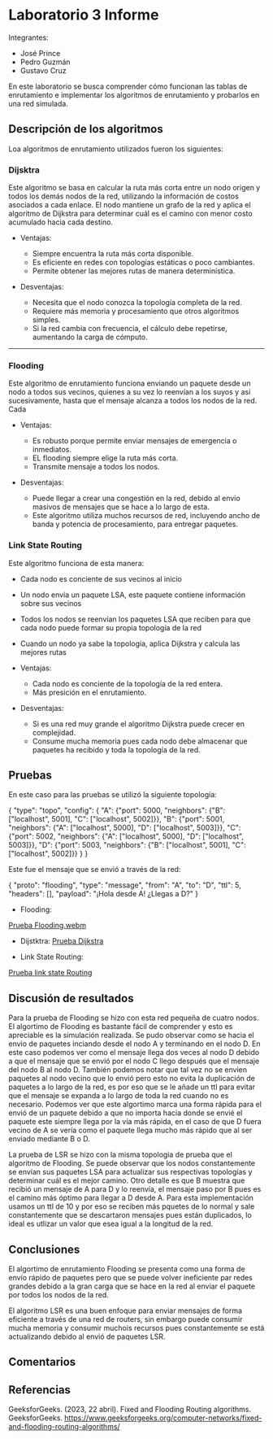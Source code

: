 # Laboratorio 3 Informe

Integrantes:
- José Prince
- Pedro Guzmán
- Gustavo Cruz

En este laboratorio se busca comprender cómo funcionan las tablas de enrutamiento e implementar los algoritmos de enrutamiento y probarlos en una red simulada.

## Descripción de los algoritmos

Loa algoritmos de enrutamiento utilizados fueron los siguientes:

### Dijsktra
Este algoritmo se basa en calcular la ruta más corta entre un nodo origen y todos los demás nodos de la red, utilizando la información de costos asociados a cada enlace. El nodo mantiene un grafo de la red y aplica el algoritmo de Dijkstra para determinar cuál es el camino con menor costo acumulado hacia cada destino.

* Ventajas:

  * Siempre encuentra la ruta más corta disponible.
  * Es eficiente en redes con topologías estáticas o poco cambiantes.
  * Permite obtener las mejores rutas de manera determinística.

* Desventajas:

  * Necesita que el nodo conozca la topología completa de la red.
  * Requiere más memoria y procesamiento que otros algoritmos simples.
  * Si la red cambia con frecuencia, el cálculo debe repetirse, aumentando la carga de cómputo.

---

### Flooding

Este algoritmo de enrutamiento funciona enviando un paquete desde un nodo a todos sus vecinos, quienes a su vez lo reenvían a los suyos y así sucesivamente, hasta que el mensaje alcanza a todos los nodos de la red. Cada

- Ventajas:
  - Es robusto porque permite enviar mensajes de emergencia o inmediatos.
  - EL flooding siempre elige la ruta más corta.
  - Transmite mensaje a todos los nodos.

- Desventajas:
  - Puede llegar a crear una congestión en la red, debido al envio masivos de mensajes que se hace a lo largo de esta.
  - Este algoritmo utiliza muchos recursos de red, incluyendo ancho de banda y potencia de procesamiento, para entregar paquetes.

### Link State Routing

Este algoritmo funciona de esta manera:

- Cada nodo es conciente de sus vecinos al inicio
- Un nodo envía un paquete LSA, este paquete contiene información sobre sus vecinos
- Todos los nodos se reenvían los paquetes LSA que reciben para que cada nodo puede formar su propia topología de la red
- Cuando un nodo ya sabe la topología, aplica Dijkstra y calcula las mejores rutas

- Ventajas: 

  - Cada nodo es conciente de la topología de la red entera.
  - Más presición en el enrutamiento.

- Desventajas: 
  - Si es una red muy grande el algoritmo Dijkstra puede crecer en complejidad.
  - Consume mucha memoria pues cada nodo debe almacenar que paquetes ha recibido y toda la topología de la red.

## Pruebas

En este caso para las pruebas se utilizó la siguiente topología:

{
  "type": "topo",
  "config": {
    "A": {"port": 5000, "neighbors": {"B": ["localhost", 5001], "C": ["localhost", 5002]}},
    "B": {"port": 5001, "neighbors": {"A": ["localhost", 5000], "D": ["localhost", 5003]}},
    "C": {"port": 5002, "neighbors": {"A": ["localhost", 5000], "D": ["localhost", 5003]}},
    "D": {"port": 5003, "neighbors": {"B": ["localhost", 5001], "C": ["localhost", 5002]}}
  }
}

Este fue el mensaje que se envió a través de la red:

{
  "proto": "flooding",
  "type": "message",
  "from": "A",
  "to": "D",
  "ttl": 5,
  "headers": [],
  "payload": "¡Hola desde A! ¿Llegas a D?"
}

- Flooding:

[Prueba Flooding.webm](https://github.com/user-attachments/assets/b7e538ca-dee5-4ba6-8a99-dd87fe21c29b)

- Dijstktra:
[Prueba Dijkstra](https://youtu.be/r7QjurCP-tg)

- Link State Routing:

[Prueba link state Routing](https://youtu.be/lNOLOMpv2GQ)

## Discusión de resultados

Para la prueba de Flooding se hizo con esta red pequeña de cuatro nodos. El algortimo de Flooding es bastante fácil de comprender y esto es apreciable es la simulación realizada. Se pudo observar como se hacia el envio de paquetes inciando desde el nodo A y terminando en el nodo D. En este caso podemos ver como el mensaje llega dos veces al nodo D debido a que el mensaje que se envió por el nodo C llego después que el mensaje del nodo B al nodo D. También podemos notar que tal vez no se envien paquetes al nodo vecino que lo envió pero esto no evita la duplicación de paquetes a lo largo de la red, es por eso que se le añade un ttl para evitar que el mensaje se expanda a lo largo de toda la red cuando no es necesario. Podemos ver que este algortimo marca una forma rápida para el envió de un paquete debido a que no importa hacia donde se envié el paquete este siempre llega por la vía más rápida, en el caso de que D fuera vecino de A se vería como el paquete llega mucho más rápido que al ser enviado mediante B o D.  

La prueba de LSR se hizo con la misma topología de prueba que el algoritmo de Flooding. Se puede observar que los nodos constantemente se envían sus paquetes LSA para actualizar sus respectivas topologías y determinar cuál es el mejor camino. Otro detalle es que B muestra que recibió un mensaje de A para D y lo reenvía, el mensaje paso por B pues es el camino más óptimo para llegar a D desde A. Para esta implementación usamos un ttl de 10 y por eso se reciben más pquetes de lo normal y sale constantemente que se descartaron mensajes pues están duplicados, lo ideal es utlizar un valor que esea igual a la longitud de la red. 
## Conclusiones

El algortimo de enrutamiento Flooding se presenta como una forma de envío rápido de paquetes pero que se puede volver ineficiente par redes grandes debido a la gran carga que se hace en la red al enviar el paquete por todos los nodos de la red.

El algoritmo LSR es una buen enfoque para enviar mensajes de forma eficiente a través de una red de routers, sin embargo puede consumir mucha memoria y consumir muchois recursos pues constantemente se está actualizando debido al envió de paquetes LSR. 

## Comentarios

## Referencias

GeeksforGeeks. (2023, 22 abril). Fixed and Flooding Routing algorithms. GeeksforGeeks. https://www.geeksforgeeks.org/computer-networks/fixed-and-flooding-routing-algorithms/
